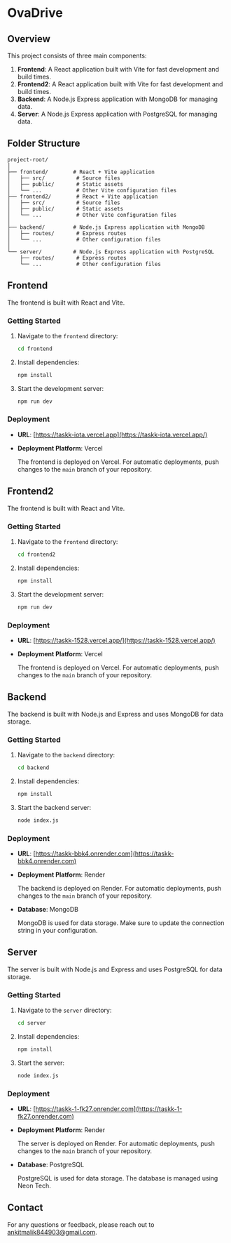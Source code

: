 # OvaDrive

## Overview

This project consists of three main components:

1. **Frontend**: A React application built with Vite for fast development and build times.
1. **Frontend2**: A React application built with Vite for fast development and build times.
1. **Backend**: A Node.js Express application with MongoDB for managing data.
1. **Server**: A Node.js Express application with PostgreSQL for managing data.

## Folder Structure

```
project-root/
│
├── frontend/        # React + Vite application
│   ├── src/          # Source files
│   ├── public/       # Static assets
│   └── ...           # Other Vite configuration files
├── frontend2/        # React + Vite application
│   ├── src/          # Source files
│   ├── public/       # Static assets
│   └── ...           # Other Vite configuration files
│
├── backend/         # Node.js Express application with MongoDB
│   ├── routes/       # Express routes
│   └── ...           # Other configuration files
│
└── server/          # Node.js Express application with PostgreSQL
    ├── routes/       # Express routes
    └── ...           # Other configuration files
```

## Frontend

The frontend is built with React and Vite.

### Getting Started

1. Navigate to the `frontend` directory:

   ```bash
   cd frontend
   ```

2. Install dependencies:

   ```bash
   npm install
   ```

3. Start the development server:

   ```bash
   npm run dev
   ```

### Deployment

- **URL**: [https://taskk-iota.vercel.app](https://taskk-iota.vercel.app/)
- **Deployment Platform**: Vercel

  The frontend is deployed on Vercel. For automatic deployments, push changes to the `main` branch of your repository.

## Frontend2

The frontend is built with React and Vite.

### Getting Started

1. Navigate to the `frontend` directory:

   ```bash
   cd frontend2
   ```

2. Install dependencies:

   ```bash
   npm install
   ```

3. Start the development server:

   ```bash
   npm run dev
   ```

### Deployment

- **URL**: [https://taskk-1528.vercel.app/](https://taskk-1528.vercel.app/)
- **Deployment Platform**: Vercel

  The frontend is deployed on Vercel. For automatic deployments, push changes to the `main` branch of your repository.

## Backend

The backend is built with Node.js and Express and uses MongoDB for data storage.

### Getting Started

1. Navigate to the `backend` directory:

   ```bash
   cd backend
   ```

2. Install dependencies:

   ```bash
   npm install
   ```

3. Start the backend server:

   ```bash
   node index.js
   ```

### Deployment

- **URL**: [https://taskk-bbk4.onrender.com](https://taskk-bbk4.onrender.com)
- **Deployment Platform**: Render

  The backend is deployed on Render. For automatic deployments, push changes to the `main` branch of your repository.

- **Database**: MongoDB

  MongoDB is used for data storage. Make sure to update the connection string in your configuration.

## Server

The server is built with Node.js and Express and uses PostgreSQL for data storage.

### Getting Started

1. Navigate to the `server` directory:

   ```bash
   cd server
   ```

2. Install dependencies:

   ```bash
   npm install
   ```

3. Start the server:

   ```bash
   node index.js
   ```

### Deployment

- **URL**: [https://taskk-1-fk27.onrender.com](https://taskk-1-fk27.onrender.com)
- **Deployment Platform**: Render

  The server is deployed on Render. For automatic deployments, push changes to the `main` branch of your repository.

- **Database**: PostgreSQL

  PostgreSQL is used for data storage. The database is managed using Neon Tech.

## Contact

For any questions or feedback, please reach out to [ankitmalik844903@gmail.com](ankitmalik844903@gmail.com).
